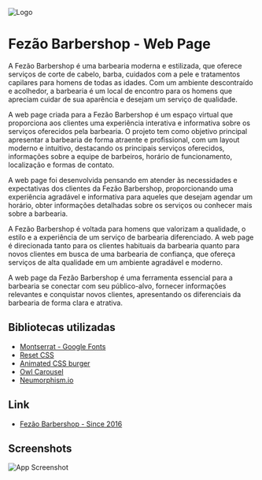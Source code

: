 ![Logo](https://fezaobarbershop.johnaugust934.com.br/media/img/logofezao.png)


# Fezão Barbershop - Web Page

A Fezão Barbershop é uma barbearia moderna e estilizada, que oferece serviços de corte de cabelo, barba, cuidados com a pele e tratamentos capilares para homens de todas as idades. Com um ambiente descontraído e acolhedor, a barbearia é um local de encontro para os homens que apreciam cuidar de sua aparência e desejam um serviço de qualidade.

A web page criada para a Fezão Barbershop é um espaço virtual que proporciona aos clientes uma experiência interativa e informativa sobre os serviços oferecidos pela barbearia. O projeto tem como objetivo principal apresentar a barbearia de forma atraente e profissional, com um layout moderno e intuitivo, destacando os principais serviços oferecidos, informações sobre a equipe de barbeiros, horário de funcionamento, localização e formas de contato.

A web page foi desenvolvida pensando em atender às necessidades e expectativas dos clientes da Fezão Barbershop, proporcionando uma experiência agradável e informativa para aqueles que desejam agendar um horário, obter informações detalhadas sobre os serviços ou conhecer mais sobre a barbearia.

A Fezão Barbershop é voltada para homens que valorizam a qualidade, o estilo e a experiência de um serviço de barbearia diferenciado. A web page é direcionada tanto para os clientes habituais da barbearia quanto para novos clientes em busca de uma barbearia de confiança, que ofereça serviços de alta qualidade em um ambiente agradável e moderno.

A web page da Fezão Barbershop é uma ferramenta essencial para a barbearia se conectar com seu público-alvo, fornecer informações relevantes e conquistar novos clientes, apresentando os diferenciais da barbearia de forma clara e atrativa.
## Bibliotecas utilizadas

 - [Montserrat - Google Fonts](https://fonts.google.com/specimen/Montserrat)
 - [Reset CSS](https://meyerweb.com/eric/tools/css/reset/)
 - [Animated CSS burger](https://march08.github.io/animated-burgers/)
 - [Owl Carousel](https://owlcarousel2.github.io/OwlCarousel2/)
 - [Neumorphism.io](https://neumorphism.io/#e0e0e0)

## Link

 - [Fezão Barbershop - Since 2016](https://fezaobarbershop.johnaugust934.com.br/)
## Screenshots

![App Screenshot](https://fezaobarbershop.johnaugust934.com.br/media/img/layoutFezao.png)